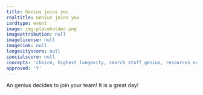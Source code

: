 ```yaml
---
title: Genius joins you
realtitle: Genius joins you
cardtype: event
image: img-placeholder.png
imageattribution: null
imagelicense: null
imagelink: null
longevityscore: null
specialscore: null
concepts: 'choice, highest_longevity, search_staff_genius, resources_needed'
approved: 'Y'
---
```


An genius decides to join your team! It is a great day!
